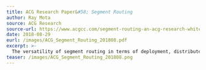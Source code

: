 ```yaml
---
title: ACG Research Paper&#58; Segment Routing
author: Ray Mota
source: ACG Research
source-url: https://www.acgcc.com/segment-routing-an-acg-research-whitepaper/
date: 2018-08-29
eurl: /images/ACG_Segment_Routing_201808.pdf
excerpt: >-
  The versatility of segment routing in terms of deployment, distributed versus centralized, network types, data centers/WANs/access, and use cases makes it a solid option for end-to-end network deployment.
teaser: /images/ACG_Segment_Routing_201808.png
---
```

